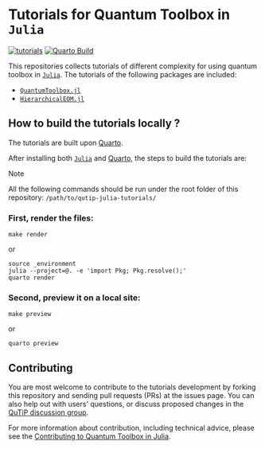 # Tutorials for Quantum Toolbox in `Julia`

[![tutorials](https://img.shields.io/badge/tutorials-stable-blue.svg)](https://qutip.org/qutip-julia-tutorials/)
[![Quarto Build](https://github.com/qutip/qutip-julia-tutorials/actions/workflows/publish.yml/badge.svg?branch=main)](https://github.com/qutip/qutip-julia-tutorials/actions/workflows/publish.yml)

This repositories collects tutorials of different complexity for using quantum toolbox in [`Julia`](https://julialang.org/). The tutorials of the following packages are included:

- [`QuantumToolbox.jl`](https://github.com/qutip/QuantumToolbox.jl)
- [`HierarchicalEOM.jl`](https://github.com/qutip/HierarchicalEOM.jl)

## How to build the tutorials locally ?

The tutorials are built upon [Quarto](https://quarto.org).

After installing both [`Julia`](https://julialang.org/) and [Quarto](https://quarto.org), the steps to build the tutorials are:

> [!NOTE]
> All the following commands should be run under the root folder of this repository: `/path/to/qutip-julia-tutorials/`

### First, render the files:

```shell
make render
```
or
```shell
source _environment
julia --project=@. -e 'import Pkg; Pkg.resolve();'
quarto render
```

### Second, preview it on a local site:

```shell
make preview
```
or
```shell
quarto preview
```

## Contributing

You are most welcome to contribute to the tutorials development by forking this repository and sending pull requests (PRs) at the issues page. You can also help out with users' questions, or discuss proposed changes in the [QuTiP discussion group](https://groups.google.com/g/qutip).

For more information about contribution, including technical advice, please see the [Contributing to Quantum Toolbox in Julia](https://qutip.org/QuantumToolbox.jl/stable/resources/contributing).
